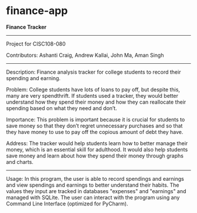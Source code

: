 # finance-app

**Finance Tracker**

---

Project for CISC108-080

Contributors: Ashanti Craig, Andrew Kallai, John Ma, Aman Singh

---

Description: Finance analysis tracker for college students to record their spending and earning.

Problem: College students have lots of loans to pay off, but despite this, many are very spendthrift. If students used a tracker, they would better understand how they spend their money and how they can reallocate their spending based on what they need and don’t.

Importance: This problem is important because it is crucial for students to save money so that they don’t regret unnecessary purchases and so that they have money to use to pay off the copious amount of debt they have.

Address: The tracker would help students learn how to better manage their money, which is an essential skill for adulthood. It would also help students save money and learn about how they spend their money through graphs and charts.

---

Usage: In this program, the user is able to record spendings and earnings and view spendings and earnings to better understand their habits. The values they input are tracked in databases "expenses" and "earnings" and managed with SQLite. The user can interact with the program using any Command Line Interface (optimized for PyCharm).
